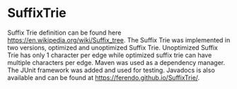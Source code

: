 # SuffixTrie

Suffix Trie definition can be found here https://en.wikipedia.org/wiki/Suffix_tree. 
The Suffix Trie was implemented in two versions, optimized and unoptimized Suffix Trie. 
Unoptimized Suffix Trie has only 1 character per edge while optimized suffix trie can 
have multiple characters per edge. Maven was used as a dependency manager. 
The JUnit framework was added and used for testing. Javadocs is also available 
and can be found at https://ferendo.github.io/SuffixTrie/.